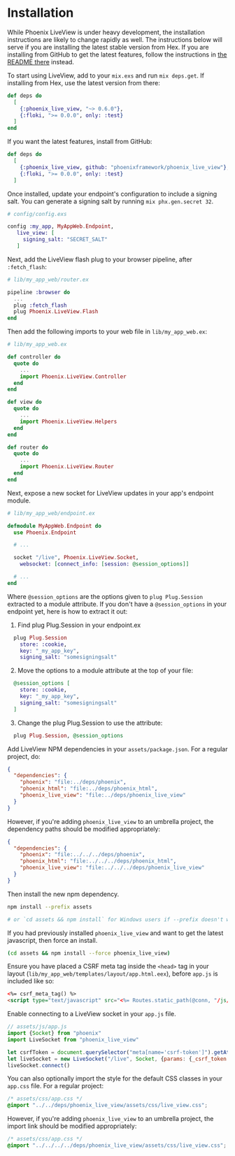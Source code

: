 # Installation

While Phoenix LiveView is under heavy development, the installation instructions
are likely to change rapidly as well. The instructions below will serve if you
are installing the latest stable version from Hex. If you are installing from
GitHub to get the latest features, follow the instructions in [the README
there](https://github.com/phoenixframework/phoenix_live_view/blob/master/README.md#installation)
instead.

To start using LiveView, add to your `mix.exs` and run `mix deps.get`. If
installing from Hex, use the latest version from there:

```elixir
def deps do
  [
    {:phoenix_live_view, "~> 0.6.0"},
    {:floki, ">= 0.0.0", only: :test}
  ]
end
```

If you want the latest features, install from GitHub:

```elixir
def deps do
  [
    {:phoenix_live_view, github: "phoenixframework/phoenix_live_view"},
    {:floki, ">= 0.0.0", only: :test}
  ]
```

Once installed, update your endpoint's configuration to include a signing salt.
You can generate a signing salt by running `mix phx.gen.secret 32`.

```elixir
# config/config.exs

config :my_app, MyAppWeb.Endpoint,
   live_view: [
     signing_salt: "SECRET_SALT"
   ]
```

Next, add the LiveView flash plug to your browser pipeline, after `:fetch_flash`:

```elixir
# lib/my_app_web/router.ex

pipeline :browser do
  ...
  plug :fetch_flash
  plug Phoenix.LiveView.Flash
end
```

Then add the following imports to your web file in `lib/my_app_web.ex`:

```elixir
# lib/my_app_web.ex

def controller do
  quote do
    ...
    import Phoenix.LiveView.Controller
  end
end

def view do
  quote do
    ...
    import Phoenix.LiveView.Helpers
  end
end

def router do
  quote do
    ...
    import Phoenix.LiveView.Router
  end
end
```

Next, expose a new socket for LiveView updates in your app's endpoint module.

```elixir
# lib/my_app_web/endpoint.ex

defmodule MyAppWeb.Endpoint do
  use Phoenix.Endpoint

  # ...

  socket "/live", Phoenix.LiveView.Socket,
    websocket: [connect_info: [session: @session_options]]

  # ...
end
```

Where `@session_options` are the options given to `plug Plug.Session` extracted to a module attribute. If you don't have a `@session_options` in your endpoint yet, here is how to extract it out:

1. Find plug Plug.Session in your endpoint.ex

```elixir
  plug Plug.Session
    store: :cookie,
    key: "_my_app_key",
    signing_salt: "somesigningsalt"
```

2. Move the options to a module attribute at the top of your file:

```elixir
  @session_options [
    store: :cookie,
    key: "_my_app_key",
    signing_salt: "somesigningsalt"
  ]
```

3. Change the plug Plug.Session to use the attribute:

```elixir
  plug Plug.Session, @session_options
```

Add LiveView NPM dependencies in your `assets/package.json`. For a regular project, do:

```json
{
  "dependencies": {
    "phoenix": "file:../deps/phoenix",
    "phoenix_html": "file:../deps/phoenix_html",
    "phoenix_live_view": "file:../deps/phoenix_live_view"
  }
}
```

However, if you're adding `phoenix_live_view` to an umbrella project, the dependency paths should be modified appropriately:

```json
{
  "dependencies": {
    "phoenix": "file:../../../deps/phoenix",
    "phoenix_html": "file:../../../deps/phoenix_html",
    "phoenix_live_view": "file:../../../deps/phoenix_live_view"
  }
}
```

Then install the new npm dependency.

```bash
npm install --prefix assets

# or `cd assets && npm install` for Windows users if --prefix doesn't work
```

If you had previously installed `phoenix_live_view` and want to get the
latest javascript, then force an install.

```bash
(cd assets && npm install --force phoenix_live_view)
```

Ensure you have placed a CSRF meta tag inside the `<head>` tag in your layout (`lib/my_app_web/templates/layout/app.html.eex`), before `app.js` is included like so:

```html
<%= csrf_meta_tag() %>
<script type="text/javascript" src="<%= Routes.static_path(@conn, "/js/app.js") %>"></script>
```

Enable connecting to a LiveView socket in your `app.js` file.

```javascript
// assets/js/app.js
import {Socket} from "phoenix"
import LiveSocket from "phoenix_live_view"

let csrfToken = document.querySelector("meta[name='csrf-token']").getAttribute("content");
let liveSocket = new LiveSocket("/live", Socket, {params: {_csrf_token: csrfToken}});
liveSocket.connect()
```

You can also optionally import the style for the default CSS classes in your `app.css` file. For a regular project:

```css
/* assets/css/app.css */
@import "../../deps/phoenix_live_view/assets/css/live_view.css";
```

However, if you're adding `phoenix_live_view` to an umbrella project, the import link should be modified appropriately:

```css
/* assets/css/app.css */
@import "../../../../deps/phoenix_live_view/assets/css/live_view.css";
